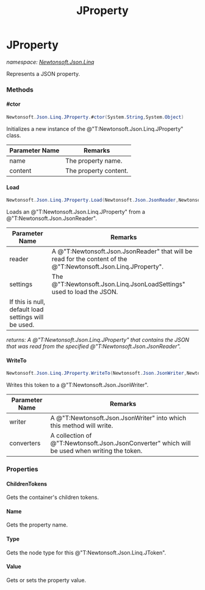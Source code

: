 ﻿---
title: JProperty
---

# JProperty
_namespace: [Newtonsoft.Json.Linq](N-Newtonsoft.Json.Linq.html)_

Represents a JSON property.



### Methods

#### #ctor
```csharp
Newtonsoft.Json.Linq.JProperty.#ctor(System.String,System.Object)
```
Initializes a new instance of the @"T:Newtonsoft.Json.Linq.JProperty" class.

|Parameter Name|Remarks|
|--------------|-------|
|name|The property name.|
|content|The property content.|


#### Load
```csharp
Newtonsoft.Json.Linq.JProperty.Load(Newtonsoft.Json.JsonReader,Newtonsoft.Json.Linq.JsonLoadSettings)
```
Loads an @"T:Newtonsoft.Json.Linq.JProperty" from a @"T:Newtonsoft.Json.JsonReader".

|Parameter Name|Remarks|
|--------------|-------|
|reader|A @"T:Newtonsoft.Json.JsonReader" that will be read for the content of the @"T:Newtonsoft.Json.Linq.JProperty".|
|settings|The @"T:Newtonsoft.Json.Linq.JsonLoadSettings" used to load the JSON.
            If this is null, default load settings will be used.|

_returns: A @"T:Newtonsoft.Json.Linq.JProperty" that contains the JSON that was read from the specified @"T:Newtonsoft.Json.JsonReader"._

#### WriteTo
```csharp
Newtonsoft.Json.Linq.JProperty.WriteTo(Newtonsoft.Json.JsonWriter,Newtonsoft.Json.JsonConverter[])
```
Writes this token to a @"T:Newtonsoft.Json.JsonWriter".

|Parameter Name|Remarks|
|--------------|-------|
|writer|A @"T:Newtonsoft.Json.JsonWriter" into which this method will write.|
|converters|A collection of @"T:Newtonsoft.Json.JsonConverter" which will be used when writing the token.|



### Properties

#### ChildrenTokens
Gets the container's children tokens.
#### Name
Gets the property name.
#### Type
Gets the node type for this @"T:Newtonsoft.Json.Linq.JToken".
#### Value
Gets or sets the property value.
